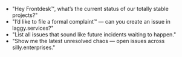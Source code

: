 - "Hey Frontdesk™, what’s the current status of our totally stable projects?"
- "I’d like to file a formal complaint™ — can you create an issue in laggy.services?"
- "List all issues that sound like future incidents waiting to happen."
- "Show me the latest unresolved chaos — open issues across silly.enterprises."